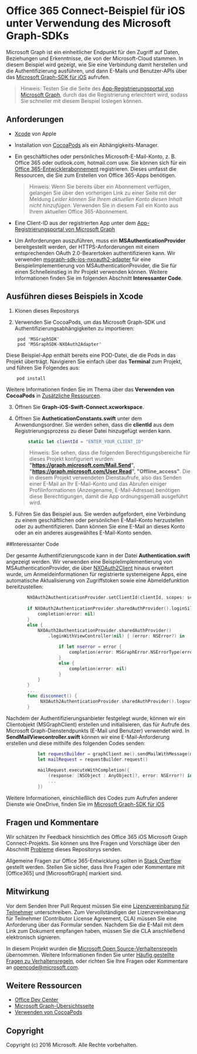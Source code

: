 # Office 365 Connect-Beispiel für iOS unter Verwendung des Microsoft Graph-SDKs

Microsoft Graph ist ein einheitlicher Endpunkt für den Zugriff auf Daten, Beziehungen und Erkenntnisse, die von der Microsoft-Cloud stammen. In diesem Beispiel wird gezeigt, wie Sie eine Verbindung damit herstellen und die Authentifizierung ausführen, und dann E-Mails und Benutzer-APIs über das [Microsoft Graph-SDK für iOS](https://github.com/microsoftgraph/msgraph-sdk-ios) aufrufen.

> Hinweis: Testen Sie die Seite des [App-Registrierungsportal von Microsoft Graph](https://graph.microsoft.io/en-us/app-registration), durch das die Registrierung erleichtert wird, sodass Sie schneller mit diesem Beispiel loslegen können.
 
## Anforderungen
* [Xcode](https://developer.apple.com/xcode/downloads/) von Apple
* Installation von [CocoaPods](https://guides.cocoapods.org/using/using-cocoapods.html) als ein Abhängigkeits-Manager.
* Ein geschäftliches oder persönliches Microsoft-E-Mail-Konto, z. B. Office 365 oder outlook.com, hotmail.com usw. Sie können sich für ein [Office 365-Entwicklerabonnement](https://aka.ms/devprogramsignup) registrieren. Dieses umfasst die Ressourcen, die Sie zum Erstellen von Office 365-Apps benötigen.

     > Hinweis: Wenn Sie bereits über ein Abonnement verfügen, gelangen Sie über den vorherigen Link zu einer Seite mit der Meldung *Leider können Sie Ihrem aktuellen Konto diesen Inhalt nicht hinzufügen*. Verwenden Sie in diesem Fall ein Konto aus Ihrem aktuellen Office 365-Abonnement.    
* Eine Client-ID aus der registrierten App unter dem [App-Registrierungsportal von Microsoft Graph](https://graph.microsoft.io/en-us/app-registration)
* Um Anforderungen auszuführen, muss ein **MSAuthenticationProvider** bereitgestellt werden, der HTTPS-Anforderungen mit einem entsprechenden OAuth 2.0-Bearertoken authentifizieren kann. Wir verwenden [msgraph-sdk-ios-nxoauth2-adapter](https://github.com/microsoftgraph/msgraph-sdk-ios-nxoauth2-adapter) für eine Beispielimplementierung von MSAuthenticationProvider, die Sie für einen Schnelleinstieg in Ihr Projekt verwenden können. Weitere Informationen finden Sie im folgenden Abschnitt **Interessanter Code**.

       
## Ausführen dieses Beispiels in Xcode

1. Klonen dieses Repositorys
2. Verwenden Sie CocoaPods, um das Microsoft Graph-SDK und Authentifizierungsabhängigkeiten zu importieren:
        
        pod 'MSGraphSDK'
        pod 'MSGraphSDK-NXOAuth2Adapter'


 Diese Beispiel-App enthält bereits eine POD-Datei, die die Pods in das Projekt überträgt. Navigieren Sie einfach über das **Terminal** zum Projekt, und führen Sie Folgendes aus: 
        
        pod install
        
   Weitere Informationen finden Sie im Thema über das **Verwenden von CocoaPods** in [Zusätzliche Ressourcen](#zusätzliche-ressourcen).
  
3. Öffnen Sie **Graph-iOS-Swift-Connect.xcworkspace**.
4. Öffnen Sie **AutheticationConstants.swift** unter dem Anwendungsordner. Sie werden sehen, dass die **clientId** aus dem Registrierungsprozess zu dieser Datei hinzugefügt werden kann.

   ```swift
        static let clientId = "ENTER_YOUR_CLIENT_ID"
   ```    
    > Hinweis: Sie sehen, dass die folgenden Berechtigungsbereiche für dieses Projekt konfiguriert wurden: **"https://graph.microsoft.com/Mail.Send", "https://graph.microsoft.com/User.Read", "Offline_access"**. Die in diesem Projekt verwendeten Dienstaufrufe, also das Senden einer E-Mail an Ihr E-Mail-Konto und das Abrufen einiger Profilinformationen (Anzeigename, E-Mail-Adresse) benötigen diese Berechtigungen, damit die App ordnungsgemäß ausgeführt wird.


5. Führen Sie das Beispiel aus. Sie werden aufgefordert, eine Verbindung zu einem geschäftlichen oder persönlichen E-Mail-Konto herzustellen oder zu authentifizieren. Dann können Sie eine E-Mail an dieses Konto oder an ein anderes ausgewähltes E-Mail-Konto senden.


##Interessanter Code

Der gesamte Authentifizierungscode kann in der Datei **Authentication.swift** angezeigt werden. Wir verwenden eine Beispielimplementierung von MSAuthenticationProvider, die über [NXOAuth2Client](https://github.com/nxtbgthng/OAuth2Client) hinaus erweitert wurde, um Anmeldeinformationen für registrierte systemeigene Apps, eine automatische Aktualisierung von Zugriffstoken sowie eine Abmeldefunktion bereitzustellen:
```swift
        NXOAuth2AuthenticationProvider.setClientId(clientId, scopes: scopes)
        
        if NXOAuth2AuthenticationProvider.sharedAuthProvider().loginSilent() == true {
            completion(error: nil)
        }
        else {
            NXOAuth2AuthenticationProvider.sharedAuthProvider()
                .loginWithViewController(nil) { (error: NSError?) in
                    
                    if let nserror = error {
                        completion(error: MSGraphError.NSErrorType(error: nserror))
                    }
                    else {
                        completion(error: nil)
                    }
            }
        }
        ...
        func disconnect() {
             NXOAuth2AuthenticationProvider.sharedAuthProvider().logout()
        }

```


Nachdem der Authentifizierungsanbieter festgelegt wurde, können wir ein Clientobjekt (MSGraphClient) erstellen und initialisieren, das für Aufrufe des Microsoft Graph-Dienstendpunkts (E-Mail und Benutzer) verwendet wird. In **SendMailViewcontroller.swift** können wir eine E-Mail-Anforderung erstellen und diese mithilfe des folgenden Codes senden:

```swift
            let requestBuilder = graphClient.me().sendMailWithMessage(message, saveToSentItems: false)
            let mailRequest = requestBuilder.request()
            
            mailRequest.executeWithCompletion({
                (response: [NSObject : AnyObject]?, error: NSError?) in
                ...
            })

```

Weitere Informationen, einschließlich des Codes zum Aufrufen anderer Dienste wie OneDrive, finden Sie im [Microsoft Graph-SDK für iOS](https://github.com/microsoftgraph/msgraph-sdk-ios)

## Fragen und Kommentare

Wir schätzen Ihr Feedback hinsichtlich des Office 365 iOS Microsoft Graph Connect-Projekts. Sie können uns Ihre Fragen und Vorschläge über den Abschnitt [Probleme]() dieses Repositorys senden.

Allgemeine Fragen zur Office 365-Entwicklung sollten in [Stack Overflow](http://stackoverflow.com/questions/tagged/Office365+API) gestellt werden. Stellen Sie sicher, dass Ihre Fragen oder Kommentare mit [Office365] und [MicrosoftGraph] markiert sind.

## Mitwirkung
Vor dem Senden Ihrer Pull Request müssen Sie eine [Lizenzvereinbarung für Teilnehmer](https://cla.microsoft.com/) unterschreiben. Zum Vervollständigen der Lizenzvereinbarung für Teilnehmer (Contributor License Agreement, CLA) müssen Sie eine Anforderung über das Formular senden. Nachdem Sie die E-Mail mit dem Link zum Dokument empfangen haben, müssen Sie die CLA anschließend elektronisch signieren. 

In diesem Projekt wurden die [Microsoft Open Source-Verhaltensregeln](https://opensource.microsoft.com/codeofconduct/) übernommen. Weitere Informationen finden Sie unter [Häufig gestellte Fragen zu Verhaltensregeln](https://opensource.microsoft.com/codeofconduct/faq/), oder richten Sie Ihre Fragen oder Kommentare an [opencode@microsoft.com](mailto:opencode@microsoft.com).

## Weitere Ressourcen

* [Office Dev Center](http://dev.office.com/)
* [Microsoft Graph-Übersichtsseite](https://graph.microsoft.io)
* [Verwenden von CocoaPods](https://guides.cocoapods.org/using/using-cocoapods.html)

## Copyright
Copyright (c) 2016 Microsoft. Alle Rechte vorbehalten.
